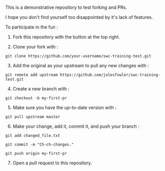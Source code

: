 This is a demonstrative repository to test forking and PRs. 

I hope you don't find yourself too disappointed by it's lack of features. 

To participate in the fun :

1. Fork this repository with the button at the top right. 

2. Clone your fork with : 

`git clone https://github.com/your-username/swc-training-test.git`

3. Add the original as your upstream to pull any new changes with :  

`git remote add upstream https://github.com/julesfowler/swc-training-test.git`

4. Create a new branch with : 

`git checkout -b my-first-pr`

5. Make sure you have the up-to-date version with : 

`git pull upstream master`

6. Make your change, add it, commit it, and push your branch :

`git add changed_file.txt`

`git commit -m "Ch-ch-changes."`

`git push origin my-first-pr`

7. Open a pull request to this repository.

